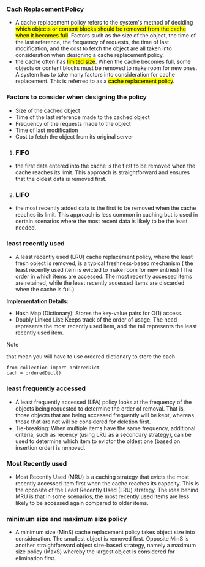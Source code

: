### Cach Replacement Policy
- A cache replacement policy refers to the system's method of deciding <mark>which objects or content blocks should be removed from the cache when it becomes full</mark>. Factors such as the size of the object, the time of the last reference, the frequency of requests, the time of last modification, and the cost to fetch the object are all taken into consideration when designing a cache replacement policy.
- the cache often has <mark>limited size</mark>. When the cache becomes full, some objects or content blocks must be removed to make room for new ones. A system has to take many factors into consideration for cache replacement. This is referred to as a <mark>cache replacement policy</mark>. 

### Factors to consider when designing the policy
- Size of the cached object
- Time of the last reference made to the cached object
- Frequency of the requests made to the object
- Time of last modification
- Cost to fetch the object from its original server

1. ### FIFO
- the first data entered into the cache is the first to be removed when the cache reaches its limit. This approach is straightforward and ensures that the oldest data is removed first.

2. ### LIFO
- the most recently added data is the first to be removed when the cache reaches its limit. This approach is less common in caching but is used in certain scenarios where the most recent data is likely to be the least needed.

### least recently used
- A least recently used (LRU) cache replacement policy, where the least fresh object is removed, is a typical freshness-based mechanism ( the least recently used item is evicted to make room for new entries) (The order in which items are accessed. The most recently accessed items are retained, while the least recently accessed items are discarded when the cache is full.)

**Implementation Details:**
- Hash Map (Dictionary): Stores the key-value pairs for O(1) access.
- Doubly Linked List: Keeps track of the order of usage. The head represents the most recently used item, and the tail represents the least recently used item.
> [!NOTE]
> that mean you will have to use ordered dictionary to store the cach
```
from collection import orderedDict
cach = orderedDict()
```

### least frequently accessed
- A least frequently accessed (LFA) policy looks at the frequency of the objects being requested to determine the order of removal. That is, those objects that are being accessed frequently will be kept, whereas those that are not will be considered for deletion first. 
- Tie-breaking: When multiple items have the same frequency, additional criteria, such as recency (using LRU as a secondary strategy), can be used to determine which item to evictor the oldest one (based on insertion order) is removed.

### Most Recently used
- Most Recently Used (MRU) is a caching strategy that evicts the most recently accessed item first when the cache reaches its capacity. This is the opposite of the Least Recently Used (LRU) strategy. The idea behind MRU is that in some scenarios, the most recently used items are less likely to be accessed again compared to older items.

### minimum size and maximum size policy
- A minimum size (MinS) cache replacement policy takes object size into consideration. The smallest object is removed first. Opposite MinS is another straightforward object size-based strategy, namely a 
maximum size policy (MaxS) whereby the largest object is considered for elimination first.